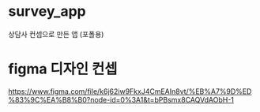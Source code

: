 # survey_app
상담사 컨셉으로 만든 앱 (포폴용)


# figma 디자인 컨셉
https://www.figma.com/file/k6j62iw9FkxJ4CmEAIn8vt/%EB%A7%9D%ED%83%9C%EA%B8%B0?node-id=0%3A1&t=bPBsmx8CAQVdAObH-1